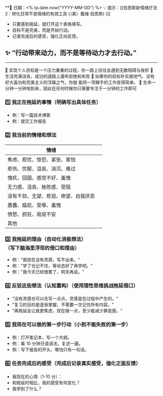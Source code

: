  **📅 日期：<% tp.date.now("YYYY-MM-DD") %>
💡 提示：[[伯恩斯新情绪疗法2：转化日常不良情绪的有效工具 (（美）戴维·伯恩斯) )]]
- 只要感到拖延，就打开这个表格填写。
- 目标不是完美，而是开始行动。
- 记录完成后的感受，强化正向反馈。
## ✨ **“行动带来动力，而不是等待动力才去行动。”**
---
 📌 实现个人目标是一个压力重重的过程，你一路上往往会遇到无数阻碍与挫折
 📌 生活充满沮丧，成功的道路上遍布拒绝和失败
 📌 如果你的目标朴实接地气、没有好大喜功和完美主义的浮躁之气，你就
   能将一项棘手的工作变得简单。 
 📌 生命一分钟一分钟地到来，因此在任何时候你只需要专注于一分钟的工作即可

### **1️⃣ 我正在拖延的事情**（明确写出具体任务）
- 例：写一篇技术博客
- 例：提交工作报告

### **2️⃣ 我当前的情绪和想法**

| 情绪                 |     |
| ------------------ | --- |
| 焦虑、担忧、惊恐、紧张、害怕     |     |
| 悲伤、忧郁、沮丧、消沉、难过     |     |
| 愧疚、回国、感觉不好、羞愧      |     |
| 无力感、沮丧、挫败感、受阻      |     |
| 没有干劲、无望、悲观、绝望、自我厌恶 |     |
| 愚蠢、尴尬、受辱、羞愧        |     |
| 愤怒、抓狂、局促不安         |     |
| 其他                 |     |


### **3️⃣ 我拖延的理由（自动化消极想法）**（写下脑海里浮现的借口和理由）
- 例："我现在没有灵感，写不出来。"
- 例："学了也记不住，等状态好了再学吧。"
- 例："我今天已经很累了，明天再说。"

### **4️⃣ 反驳这些想法（认知重构）**（使用理性思维挑战拖延借口）
- "没有灵感也可以先写一点点，灵感是在过程中产生的。"
- "复习的目的是逐渐掌握，不需要一次记住所有内容。"
- "再拖延会让我更焦虑，现在做一点，至少能减少罪恶感。"

### **5️⃣ 我现在可以做的第一步行动**（小到不能失败的第一步）
- 例：打开笔记本，写一个大纲。
- 例：看 10 分钟日语语法，复述一遍。
- 例：写下报告的开头，哪怕只有一句话。

### **6️⃣ 任务完成后的感受**（完成后记录真实感受，强化正面反馈）
- 我现在的心情（1-10 分）：
- 和拖延时相比，我的感受有何变化？
- 我学到了什么？
